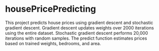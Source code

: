 # housePricePredicting
This project predicts house prices using gradient descent and stochastic gradient descent. Gradient descent updates weights over 2000 iterations using the entire dataset. Stochastic gradient descent performs 20,000 iterations with random samples. The predict function estimates prices based on trained weights, bedrooms, and area.
